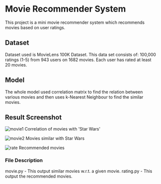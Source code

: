 # Movie Recommender System
This project is a mini movie recommender system which recommends movies based on user ratings.


## Dataset
Dataset used is MovieLens 100K Dataset. This data set consists of: 100,000 ratings (1-5) from 943 users on 1682 movies. Each user has rated at least 20 movies.


## Model
The whole model used correlation matrix to find the relation between various movies and then uses k-Nearest Neighbour to find the similar movies.


## Result Screenshot
![movie1](https://user-images.githubusercontent.com/25280843/28689208-7562c074-7332-11e7-89b4-a85979e7ca00.png)
Correlation of movies with 'Star Wars'

![movie2](https://user-images.githubusercontent.com/25280843/28689257-ab7853ea-7332-11e7-87d4-7ed41e4143fc.png)
Movies similar with Star Wars

![rate](https://user-images.githubusercontent.com/25280843/28689448-4914b850-7333-11e7-9803-47ec2d5b0a0e.png)
Recommended movies


### File Description
movie.py - This output similar movies w.r.t. a given movie.
rating.py - This output the recommended movies.
